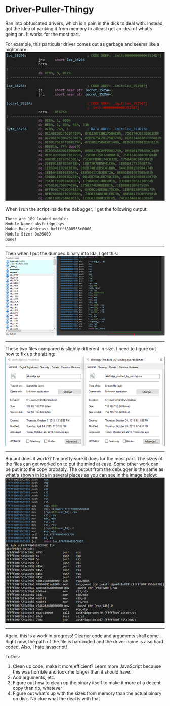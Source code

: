 # Driver-Puller-Thingy

Ran into obfuscated drivers, which is a pain in the dick to deal with. Instead, got the idea of yanking it from memory to atleast get an idea of what's going on. It works for the most part. 

For example, this particular driver comes out as garbage and seems like a nightmare:
![aksfridge](https://github.com/ch3rn0byl/Driver-Puller-Thingy/blob/master/wtf.PNG)

When I run the script inside the debugger, I get the following output:
```
There are 189 loaded modules
Module Name: aksfridge.sys
Modue Base Address: 0xfffff800555c0000
Module Size: 0x26000
Done!
```
---

Then when I put the dumped binary into Ida, I get this:
![output](https://github.com/ch3rn0byl/Driver-Puller-Thingy/blob/master/fml.PNG)

---

These two files compared is slightly different in size. I need to figure out how to fix up the sizing:
![comparison](https://github.com/ch3rn0byl/Driver-Puller-Thingy/blob/master/comp.PNG)

---

Buuuut does it work?? I'm pretty sure it does for the most part. The sizes of the files can get worked on to put the mind at ease. Some other work can be put into the copy probably. The output from the debugger is the same as what's shown in Ida in several places as you can see in the image below:
![sick](https://github.com/ch3rn0byl/Driver-Puller-Thingy/blob/master/sick.png)

---

Again, this is a work in progress! Cleaner code and arguments shall come. Right now, the path of the file is hardcoded and the driver name is also hard coded. Also, I hate javascript!

ToDos:
  1. Clean up code, make it more efficient? Learn more JavaScript because this was horrible and took me longer than it should have.
  2. Add arguments, etc.
  3. Figure out how to clean up the binary itself to make it more of a decent copy than rip, whatever
  4. Figure out what's up with the sizes from memory than the actual binary on disk. No clue what the deal is with that
